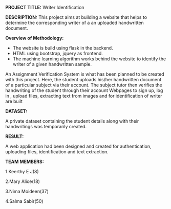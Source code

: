 **PROJECT TITLE:** Writer Identification

**DESCRIPTION:**
This project aims at building a website that helps to determine the corresponding writer of a an uploaded handwritten document.

**Overview of Methodology:**

- The website is build using flask in the backend.
- HTML using bootstrap, jquery as frontend. 
- The machine learning algorithm works behind the website to identify the writer of a given handwritten sample.

An Assignment Verification System is what has been planned to be created with this project. Here, the student uploads his/her handwritten document of a particular subject via their account. The subject tutor then verifies the handwriting of the student through their account 
Webpages to sign up, log in , upload files, extracting text from images and for identification of writer are built


**DATASET:**

A private dataset containing the student details along with their handwritings was temporarily created.

**RESULT:**

A web application had been designed and created for authentication, uploading files, identification and text extraction.

**TEAM MEMBERS:**

1.Keerthy E J(8)

2.Mary Alice(18)

3.Nima Moideen(37)

4.Salma Sabir(50)






